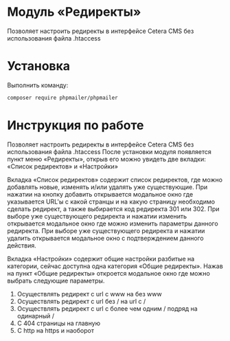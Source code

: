 # Модуль «Редиректы»
Позволяет настроить редиректы в интерфейсе Cetera CMS без использования файла .htaccess

# Установка
Выполнить команду:
```sh
composer require phpmailer/phpmailer
```

# Инструкция по работе

Позволяет настроить редиректы в интерфейсе Cetera CMS без использования файла .htaccess
После установки модуля появляется пункт меню «Редиректы», открыв его можно увидеть две вкладки: «Список редиректов» и «Настройки»

Вкладка «Список редиректов» содержит список редиректов, где можно добавлять новые, изменять и/или удалять уже существующие.
При нажатии на кнопку добавить открывается модальное окно где указывается URL'ы с какой странцы и на какую страницу необходимо сделать редирект, а также выбирается код редиректа 301 или 302.
При выборе уже существующего редиректа и нажатии изменить открывается модальное окно где можно изменить параметры данного редиректа.
При выборе уже существующего редиректа и нажатии удалить открывается модальное окно с подтверждением данного действия.

Вкладка «Настройки» содержит общие настройки разбитые на категории, сейчас доступна одна категория «Общие редиректы».
Нажав на пункт «Общие редиректы» откроется модальное окно где можно выбрать следующие параметры.
1. Осуществлять редирект с url с www на без www
2. Осуществлять редирект с url без / на url с /
3. Осуществлять редирект с url с более чем одним / подряд на одинарный /
4. С 404 страницы на главную
5. С http на https и наоборот
